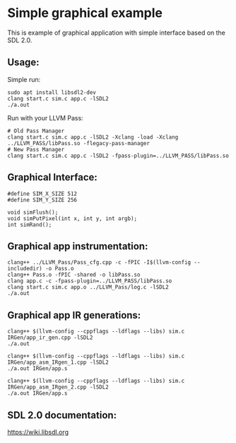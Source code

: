 # Simple graphical example
This is example of graphical application with simple interface based on the SDL 2.0.

## Usage:
Simple run:
```
sudo apt install libsdl2-dev
clang start.c sim.c app.c -lSDL2
./a.out
```
Run with your LLVM Pass:
```
# Old Pass Manager
clang start.c sim.c app.c -lSDL2 -Xclang -load -Xclang ../LLVM_PASS/libPass.so -flegacy-pass-manager
# New Pass Manager
clang start.c sim.c app.c -lSDL2 -fpass-plugin=../LLVM_PASS/libPass.so
```

## Graphical Interface:
```
#define SIM_X_SIZE 512
#define SIM_Y_SIZE 256

void simFlush();
void simPutPixel(int x, int y, int argb);
int simRand();
```

## Graphical app instrumentation:
```
clang++ ../LLVM_Pass/Pass_cfg.cpp -c -fPIC -I$(llvm-config --includedir) -o Pass.o
clang++ Pass.o -fPIC -shared -o libPass.so
clang app.c -c -fpass-plugin=../LLVM_PASS/libPass.so
clang start.c sim.c app.o ../LLVM_Pass/log.c -lSDL2
./a.out

```
## Graphical app IR generations:
```
clang++ $(llvm-config --cppflags --ldflags --libs) sim.c IRGen/app_ir_gen.cpp -lSDL2
./a.out

clang++ $(llvm-config --cppflags --ldflags --libs) sim.c IRGen/app_asm_IRgen_1.cpp -lSDL2
./a.out IRGen/app.s

clang++ $(llvm-config --cppflags --ldflags --libs) sim.c IRGen/app_asm_IRgen_2.cpp -lSDL2
./a.out IRGen/app.s
```

## SDL 2.0 documentation:
https://wiki.libsdl.org